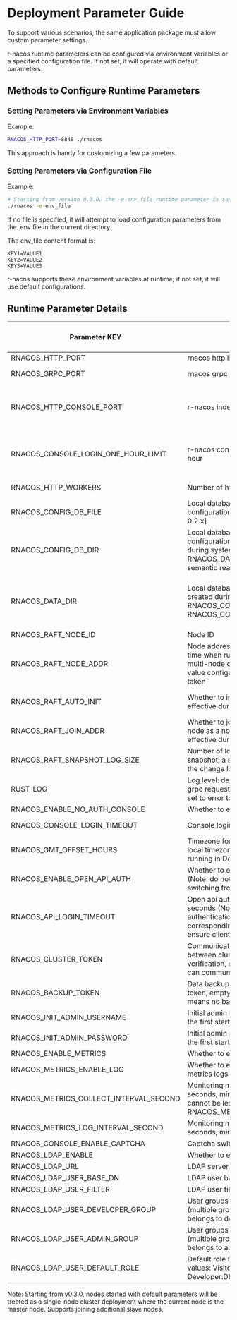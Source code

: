 # Deployment Parameter Guide

To support various scenarios, the same application package must allow custom parameter settings.

r-nacos runtime parameters can be configured via environment variables or a specified configuration file. If not set, it will operate with default parameters.

## Methods to Configure Runtime Parameters

### Setting Parameters via Environment Variables

Example:

```sh
RNACOS_HTTP_PORT=8848 ./rnacos
```

This approach is handy for customizing a few parameters.

### Setting Parameters via Configuration File

Example:

```sh
# Starting from version 0.3.0, the -e env_file runtime parameter is supported
./rnacos -e env_file
```

If no file is specified, it will attempt to load configuration parameters from the .env file in the current directory.

The env_file content format is:

```
KEY1=VALUE1
KEY2=VALUE2
KEY3=VALUE3
```

r-nacos supports these environment variables at runtime; if not set, it will use default configurations.

## Runtime Parameter Details

| Parameter KEY | Description | Default Value | Example | Version Supported From |
|--|--|--|--|--|
| RNACOS_HTTP_PORT | rnacos http listening port | 8848 | 8848 | 0.1.x |
| RNACOS_GRPC_PORT | rnacos grpc listening port | Default is HTTP port + 1000 | 9848 | 0.1.x |
| RNACOS_HTTP_CONSOLE_PORT | r-nacos independent console port | Default is HTTP port + 2000; set to 0 to disable the independent console | 10848 | 0.4.x |
| RNACOS_CONSOLE_LOGIN_ONE_HOUR_LIMIT | r-nacos console login failure limit within one hour | Default is 5; a user will be locked for one hour after 5 consecutive login failures | 5 | 0.4.x |
| RNACOS_HTTP_WORKERS | Number of http worker threads | Number of CPU cores | 8 | 0.1.x |
| RNACOS_CONFIG_DB_FILE | Local database file address for the configuration center [no longer used after 0.2.x] | config.db | config.db | 0.1.x |
| RNACOS_CONFIG_DB_DIR | Local database directory for the configuration center, automatically created during system runtime [recommended to use RNACOS_DATA_DIR after v0.6.x due to semantic reasons] | nacos_db | nacos_db | 0.2.x |
| RNACOS_DATA_DIR | Local database directory, automatically created during system runtime [equivalent to RNACOS_CONFIG_DB_DIR, used to replace RNACOS_CONFIG_DB_DIR] | Default is ~/.local/share/r-nacos/nacos_db for Linux, MacOS; nacos_db for Windows, Docker | nacos_db | 0.6.x |
| RNACOS_RAFT_NODE_ID | Node ID | 1 | 1 | 0.3.0 |
| RNACOS_RAFT_NODE_ADDR | Node address Ip:GrpcPort, effective every time when running as a single node; for multi-node cluster deployment, only the value configured when joining the cluster is taken | 127.0.0.1:GrpcPort | 127.0.0.1:9848 | 0.3.0 |
| RNACOS_RAFT_AUTO_INIT | Whether to initialize as the master node (only effective during the first startup) | Default is true for node 1, false for other nodes | true | 0.3.0 |
| RNACOS_RAFT_JOIN_ADDR | Whether to join the corresponding master node as a node, LeaderIp:GrpcPort; only effective during the first startup | Empty | 127.0.0.1:9848 | 0.3.0 |
| RNACOS_RAFT_SNAPSHOT_LOG_SIZE | Number of logs for raft to package a snapshot; a snapshot will be triggered when the change log exceeds this value | Default is 10000 | 10000 | 0.5.0 |
| RUST_LOG | Log level: debug, info, warn, error; all http, grpc requests will log info, if not concerned, set to error to reduce log volume | info | error | 0.3.0 |
| RNACOS_ENABLE_NO_AUTH_CONSOLE | Whether to enable no-auth console | false | false | 0.5.2 |
| RNACOS_CONSOLE_LOGIN_TIMEOUT | Console login validity period (in seconds) | One day, 86400 seconds | 86400 | 0.5.0 |
| RNACOS_GMT_OFFSET_HOURS | Timezone for log time, in hours; default is local timezone, needs to be specified when running in Docker | local | 8 (UTC+8), -5 (UTC-5) | 0.5.7 |
| RNACOS_ENABLE_OPEN_API_AUTH | Whether to enable authentication for openapi (Note: do not enable authentication when switching from nacos to r-nacos) | false | true | 0.5.8 |
| RNACOS_API_LOGIN_TIMEOUT | Open api authentication validity period, in seconds (Note: when switching from no authentication to enabling authentication, the corresponding duration needs to be waited to ensure client token updates take effect) | One hour, 3600 seconds | 3600 | 0.5.8 |
| RNACOS_CLUSTER_TOKEN | Communication request verification token between clusters, empty means no verification, only nodes with the same token can communicate | Empty string | 1234567890abcdefg | 0.5.8 |
| RNACOS_BACKUP_TOKEN | Data backup interface request verification token, empty or less than 32 characters means no backup interface is enabled | Empty string | 1234567890abcdefg1234567890abcdefg | 0.6.6 |
| RNACOS_INIT_ADMIN_USERNAME | Initial admin username, only effective during the first startup of the master node | admin | rnacos | 0.5.11 |
| RNACOS_INIT_ADMIN_PASSWORD | Initial admin password, only effective during the first startup of the master node | admin | rnacos123456 | 0.5.11 |
| RNACOS_ENABLE_METRICS | Whether to enable monitoring metrics | true | true | 0.5.13 |
| RNACOS_METRICS_ENABLE_LOG | Whether to enable printing monitoring metrics logs | false | false | 0.5.21 |
| RNACOS_METRICS_COLLECT_INTERVAL_SECOND | Monitoring metrics collection interval, in seconds, minimum interval is 1 second, cannot be less than RNACOS_METRICS_LOG_INTERVAL_SECOND | 15 | 5 | 0.5.14 |
| RNACOS_METRICS_LOG_INTERVAL_SECOND | Monitoring metrics log printing interval, in seconds, minimum interval is 5 seconds | 60 | 30 | 0.5.13 |
| RNACOS_CONSOLE_ENABLE_CAPTCHA | Captcha switch | true | true | 0.5.14 |
| RNACOS_LDAP_ENABLE | Whether to enable LDAP authentication | false | false | 0.6.19 |
| RNACOS_LDAP_URL | LDAP server address | empty string | ldap://localhost:389 | 0.6.19 |
| RNACOS_LDAP_USER_BASE_DN | LDAP user base DN | empty string | ou=people,dc=example,dc=com | 0.6.19 |
| RNACOS_LDAP_USER_FILTER | LDAP user filter | empty string | (objectClass=person) | 0.6.19 |
| RNACOS_LDAP_USER_DEVELOPER_GROUP | User groups included in LDAP developer role (multiple groups separated by commas. User belongs to developer role if in any group) | empty set | dev_group1,dev_group2 | 0.6.19 |
| RNACOS_LDAP_USER_ADMIN_GROUP | User groups included in LDAP admin role (multiple groups separated by commas. User belongs to admin role if in any group) | empty set | admin_group1,admin_group2 | 0.6.19 |
| RNACOS_LDAP_USER_DEFAULT_ROLE | Default role for LDAP users. Supported values: Visitor:VISITOR, Developer:DEVELOPER, Admin:ADMIN | VISITOR | DEVELOPER | 0.6.19 |

Note: Starting from v0.3.0, nodes started with default parameters will be treated as a single-node cluster deployment where the current node is the master node. Supports joining additional slave nodes.
